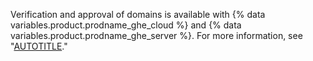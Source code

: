Verification and approval of domains is available with {% data variables.product.prodname_ghe_cloud %} and {% data variables.product.prodname_ghe_server %}. For more information, see "[AUTOTITLE](/get-started/learning-about-github/githubs-products)."
